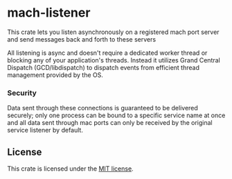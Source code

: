 # mach-listener

This crate lets you listen asynchronously on a registered mach port server and send messages back and forth to these servers

All listening is async and doesn't require a dedicated worker thread or blocking any of your application's threads.
Instead it utilizes Grand Central Dispatch (GCD/libdispatch) to dispatch events from efficient thread management provided by the OS.

### Security

Data sent through these connections is guaranteed to be delivered securely; only one process can be bound to a specific service name
at once and all data sent through mac ports can only be received by the original service listener by default.

## License

This crate is licensed under the [MIT license](./LICENSE-MIT).